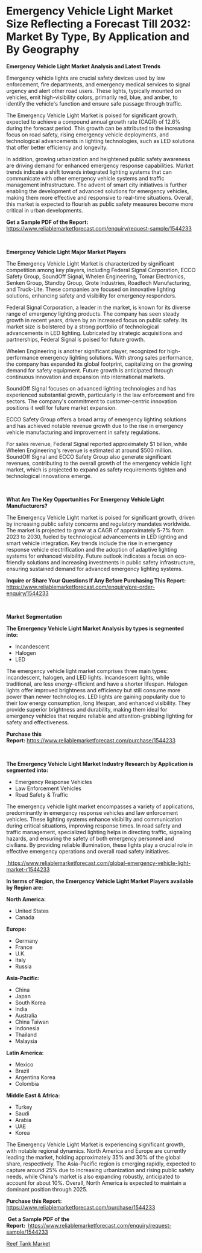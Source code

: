 <p><h1>Emergency Vehicle Light Market Size Reflecting a Forecast Till 2032: Market By Type, By Application and By Geography</h1></p><p><strong>Emergency Vehicle Light Market Analysis and Latest Trends</strong></p>
<p><p>Emergency vehicle lights are crucial safety devices used by law enforcement, fire departments, and emergency medical services to signal urgency and alert other road users. These lights, typically mounted on vehicles, emit high-visibility colors, primarily red, blue, and amber, to identify the vehicle's function and ensure safe passage through traffic. </p><p>The Emergency Vehicle Light Market is poised for significant growth, expected to achieve a compound annual growth rate (CAGR) of 12.6% during the forecast period. This growth can be attributed to the increasing focus on road safety, rising emergency vehicle deployments, and technological advancements in lighting technologies, such as LED solutions that offer better efficiency and longevity. </p><p>In addition, growing urbanization and heightened public safety awareness are driving demand for enhanced emergency response capabilities. Market trends indicate a shift towards integrated lighting systems that can communicate with other emergency vehicle systems and traffic management infrastructure. The advent of smart city initiatives is further enabling the development of advanced solutions for emergency vehicles, making them more effective and responsive to real-time situations. Overall, this market is expected to flourish as public safety measures become more critical in urban developments.</p></p>
<p><strong>Get a Sample PDF of the Report:&nbsp;</strong> <a href="https://www.reliablemarketforecast.com/enquiry/request-sample/1544233?utm_campaign=2193&utm_medium=2&utm_source=Github&utm_content=ia&utm_term=06022025&utm_id=emergency-vehicle-light">https://www.reliablemarketforecast.com/enquiry/request-sample/1544233</a></p>
<p>&nbsp;</p>
<p><strong>Emergency Vehicle Light Major Market Players</strong></p>
<p><p>The Emergency Vehicle Light Market is characterized by significant competition among key players, including Federal Signal Corporation, ECCO Safety Group, SoundOff Signal, Whelen Engineering, Tomar Electronics, Senken Group, Standby Group, Grote Industries, Roadtech Manufacturing, and Truck-Lite. These companies are focused on innovative lighting solutions, enhancing safety and visibility for emergency responders.</p><p>Federal Signal Corporation, a leader in the market, is known for its diverse range of emergency lighting products. The company has seen steady growth in recent years, driven by an increased focus on public safety. Its market size is bolstered by a strong portfolio of technological advancements in LED lighting. Lubricated by strategic acquisitions and partnerships, Federal Signal is poised for future growth.</p><p>Whelen Engineering is another significant player, recognized for high-performance emergency lighting solutions. With strong sales performance, the company has expanded its global footprint, capitalizing on the growing demand for safety equipment. Future growth is anticipated through continuous innovation and expansion into international markets.</p><p>SoundOff Signal focuses on advanced lighting technologies and has experienced substantial growth, particularly in the law enforcement and fire sectors. The company's commitment to customer-centric innovation positions it well for future market expansion.</p><p>ECCO Safety Group offers a broad array of emergency lighting solutions and has achieved notable revenue growth due to the rise in emergency vehicle manufacturing and improvement in safety regulations.</p><p>For sales revenue, Federal Signal reported approximately $1 billion, while Whelen Engineering's revenue is estimated at around $500 million. SoundOff Signal and ECCO Safety Group also generate significant revenues, contributing to the overall growth of the emergency vehicle light market, which is projected to expand as safety requirements tighten and technological innovations emerge.</p></p>
<p>&nbsp;</p>
<p><strong>What Are The Key Opportunities For Emergency Vehicle Light Manufacturers?</strong></p>
<p><p>The Emergency Vehicle Light market is poised for significant growth, driven by increasing public safety concerns and regulatory mandates worldwide. The market is projected to grow at a CAGR of approximately 5-7% from 2023 to 2030, fueled by technological advancements in LED lighting and smart vehicle integration. Key trends include the rise in emergency response vehicle electrification and the adoption of adaptive lighting systems for enhanced visibility. Future outlook indicates a focus on eco-friendly solutions and increasing investments in public safety infrastructure, ensuring sustained demand for advanced emergency lighting systems.</p></p>
<p><strong>Inquire or Share Your Questions If Any Before Purchasing This Report:</strong> <a href="https://www.reliablemarketforecast.com/enquiry/pre-order-enquiry/1544233?utm_campaign=2193&utm_medium=2&utm_source=Github&utm_content=ia&utm_term=06022025&utm_id=emergency-vehicle-light">https://www.reliablemarketforecast.com/enquiry/pre-order-enquiry/1544233</a></p>
<p>&nbsp;</p>
<p><strong>Market Segmentation</strong></p>
<p><strong>The Emergency Vehicle Light Market Analysis by types is segmented into:</strong></p>
<p><ul><li>Incandescent</li><li>Halogen</li><li>LED</li></ul></p>
<p><p>The emergency vehicle light market comprises three main types: incandescent, halogen, and LED lights. Incandescent lights, while traditional, are less energy-efficient and have a shorter lifespan. Halogen lights offer improved brightness and efficiency but still consume more power than newer technologies. LED lights are gaining popularity due to their low energy consumption, long lifespan, and enhanced visibility. They provide superior brightness and durability, making them ideal for emergency vehicles that require reliable and attention-grabbing lighting for safety and effectiveness.</p></p>
<p><strong>Purchase this Report:&nbsp;</strong><a href="https://www.reliablemarketforecast.com/purchase/1544233?utm_campaign=2193&utm_medium=2&utm_source=Github&utm_content=ia&utm_term=06022025&utm_id=emergency-vehicle-light">https://www.reliablemarketforecast.com/purchase/1544233</a></p>
<p>&nbsp;</p>
<p><strong>The Emergency Vehicle Light Market Industry Research by Application is segmented into:</strong></p>
<p><ul><li>Emergency Response Vehicles</li><li>Law Enforcement Vehicles</li><li>Road Safety & Traffic</li></ul></p>
<p><p>The emergency vehicle light market encompasses a variety of applications, predominantly in emergency response vehicles and law enforcement vehicles. These lighting systems enhance visibility and communication during critical situations, improving response times. In road safety and traffic management, specialized lighting helps in directing traffic, signaling hazards, and ensuring the safety of both emergency personnel and civilians. By providing reliable illumination, these lights play a crucial role in effective emergency operations and overall road safety initiatives.</p></p>
<p><a href="https://www.reliablemarketforecast.com/global-emergency-vehicle-light-market-r1544233?utm_campaign=2193&utm_medium=2&utm_source=Github&utm_content=ia&utm_term=06022025&utm_id=emergency-vehicle-light">&nbsp;https://www.reliablemarketforecast.com/global-emergency-vehicle-light-market-r1544233</a></p>
<p><strong>In terms of Region, the Emergency Vehicle Light Market Players available by Region are:</strong></p>
<p>
    <p> <strong> North America: </strong>
        <ul>
            <li>United States</li>
            <li>Canada</li>
        </ul>
        </p> 
    <p> <strong> Europe: </strong>
        <ul>
            <li>Germany</li>
            <li>France</li>
            <li>U.K.</li>
            <li>Italy</li>
            <li>Russia</li>
        </ul>
        </p> 
    <p> <strong> Asia-Pacific: </strong>
        <ul>
            <li>China</li>
            <li>Japan</li>
            <li>South Korea</li>
            <li>India</li>
            <li>Australia</li>
            <li>China Taiwan</li>
            <li>Indonesia</li>
            <li>Thailand</li>
            <li>Malaysia</li>
        </ul>
        </p> 
    <p> <strong> Latin America: </strong>
        <ul>
            <li>Mexico</li>
            <li>Brazil</li>
            <li>Argentina Korea</li>
            <li>Colombia</li>
        </ul>
        </p> 
    <p> <strong> Middle East & Africa: </strong>
        <ul>
            <li>Turkey</li>
            <li>Saudi</li>
            <li>Arabia</li>
            <li>UAE</li>
            <li>Korea</li>
        </ul>
    </p>
    </p>
<p><p>The Emergency Vehicle Light Market is experiencing significant growth, with notable regional dynamics. North America and Europe are currently leading the market, holding approximately 35% and 30% of the global share, respectively. The Asia-Pacific region is emerging rapidly, expected to capture around 25% due to increasing urbanization and rising public safety needs, while China's market is also expanding robustly, anticipated to account for about 10%. Overall, North America is expected to maintain a dominant position through 2025.</p></p>
<p><strong>Purchase this Report: </strong><a href="https://www.reliablemarketforecast.com/purchase/1544233?utm_campaign=2193&utm_medium=2&utm_source=Github&utm_content=ia&utm_term=06022025&utm_id=emergency-vehicle-light">https://www.reliablemarketforecast.com/purchase/1544233</a></p>
<p>&nbsp;<strong>Get a Sample PDF of the Report:&nbsp;&nbsp;</strong><a href="https://www.reliablemarketforecast.com/enquiry/request-sample/1544233?utm_campaign=2193&utm_medium=2&utm_source=Github&utm_content=ia&utm_term=06022025&utm_id=emergency-vehicle-light">https://www.reliablemarketforecast.com/enquiry/request-sample/1544233</a></p>
<p><strong></strong></p>
<p><p><a href="https://github.com/JubayerMia832/Market-Research-Report-List-1/blob/main/reef-tank-market.md?utm_campaign=2193&utm_medium=2&utm_source=Github&utm_content=ia&utm_term=06022025&utm_id=emergency-vehicle-light">Reef Tank Market</a></p></p>